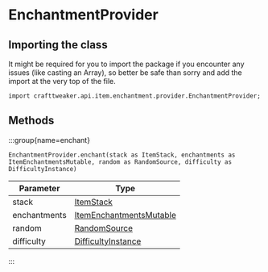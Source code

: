 # EnchantmentProvider

## Importing the class

It might be required for you to import the package if you encounter any issues (like casting an Array), so better be safe than sorry and add the import at the very top of the file.
```zenscript
import crafttweaker.api.item.enchantment.provider.EnchantmentProvider;
```


## Methods

:::group{name=enchant}

```zenscript
EnchantmentProvider.enchant(stack as ItemStack, enchantments as ItemEnchantmentsMutable, random as RandomSource, difficulty as DifficultyInstance)
```

|  Parameter   |                                      Type                                      |
|--------------|--------------------------------------------------------------------------------|
| stack        | [ItemStack](/vanilla/api/item/ItemStack)                                       |
| enchantments | [ItemEnchantmentsMutable](/vanilla/api/item/component/ItemEnchantmentsMutable) |
| random       | [RandomSource](/vanilla/api/util/math/RandomSource)                            |
| difficulty   | [DifficultyInstance](/vanilla/api/world/DifficultyInstance)                    |


:::


